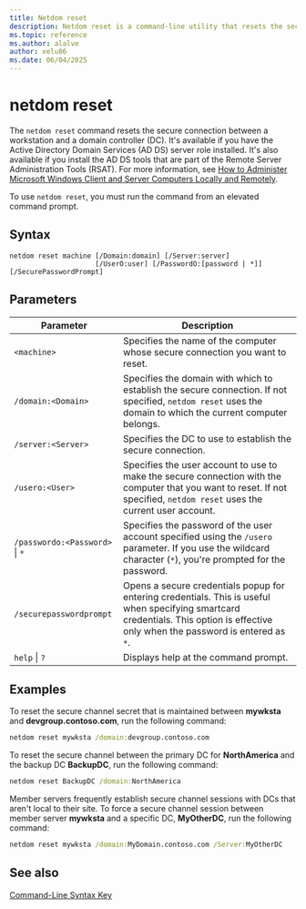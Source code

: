 ```yaml
---
title: Netdom reset
description: Netdom reset is a command-line utility that resets the secure connection between a workstation and a domain controller in Windows Server.
ms.topic: reference
ms.author: alalve
author: xelu86
ms.date: 06/04/2025
---
```


# netdom reset

The `netdom reset` command resets the secure connection between a workstation and a domain controller (DC). It's available if you have the Active Directory Domain Services (AD DS) server role installed. It's also available if you install the AD DS tools that are part of the Remote Server Administration Tools (RSAT). For more information, see [How to Administer Microsoft Windows Client and Server Computers Locally and Remotely](/previous-versions/windows/it-pro/windows-server-2008-R2-and-2008/ee649281(v=ws.10)).

To use `netdom reset`, you must run the command from an elevated command prompt.

## Syntax

```
netdom reset machine [/Domain:domain] [/Server:server]
                     [/UserO:user] [/PasswordO:[password | *]] [/SecurePasswordPrompt]
```

## Parameters

|Parameter|Description|
|---|---|
|`<machine>`|Specifies the name of the computer whose secure connection you want to reset.|
|`/domain:<Domain>`|Specifies the domain with which to establish the secure connection. If not specified, `netdom reset` uses the domain to which the current computer belongs.|
|`/server:<Server>`|Specifies the DC to use to establish the secure connection.|
|`/usero:<User>`|Specifies the user account to use to make the secure connection with the computer that you want to reset. If not specified, `netdom reset` uses the current user account.|
|`/passwordo:<Password>` \| `*`|Specifies the password of the user account specified using the `/usero` parameter. If you use the wildcard character (`*`), you're prompted for the password.|
|`/securepasswordprompt`|Opens a secure credentials popup for entering credentials. This is useful when specifying smartcard credentials. This option is effective only when the password is entered as `*`.|
|`help` \| `?`|Displays help at the command prompt.|

## Examples

To reset the secure channel secret that is maintained between **mywksta** and **devgroup.contoso.com**, run the following command:

```cmd
netdom reset mywksta /domain:devgroup.contoso.com
```

To reset the secure channel between the primary DC for **NorthAmerica** and the backup DC **BackupDC**, run the following command:

```cmd
netdom reset BackupDC /domain:NorthAmerica
```

Member servers frequently establish secure channel sessions with DCs that aren't local to their site. To force a secure channel session between member server **mywksta** and a specific DC, **MyOtherDC**, run the following command:

```cmd
netdom reset mywksta /domain:MyDomain.contoso.com /Server:MyOtherDC
```

## See also

[Command-Line Syntax Key](command-line-syntax-key.md)
